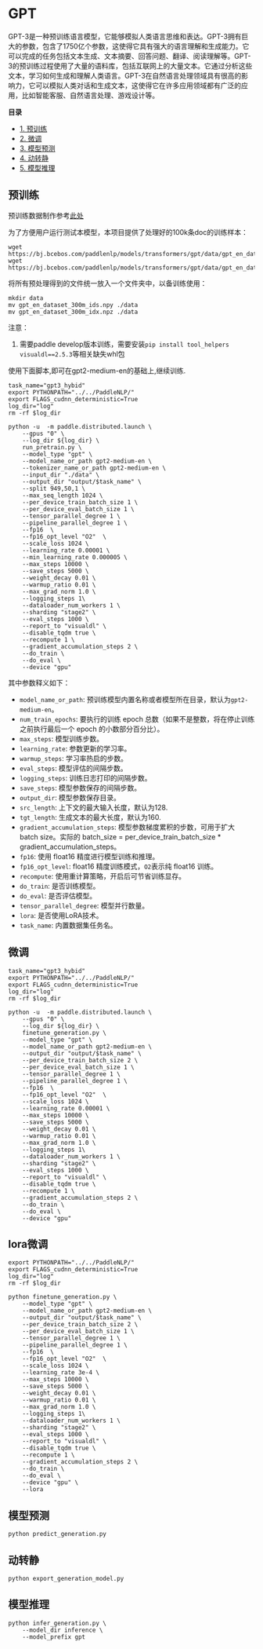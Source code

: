 # GPT

GPT-3是一种预训练语言模型，它能够模拟人类语言思维和表达。GPT-3拥有巨大的参数，包含了1750亿个参数，这使得它具有强大的语言理解和生成能力。它可以完成的任务包括文本生成、文本摘要、回答问题、翻译、阅读理解等。GPT-3的预训练过程使用了大量的语料库，包括互联网上的大量文本。它通过分析这些文本，学习如何生成和理解人类语言。GPT-3在自然语言处理领域具有很高的影响力，它可以模拟人类对话和生成文本，这使得它在许多应用领域都有广泛的应用，比如智能客服、自然语言处理、游戏设计等。

**目录**

- [1. 预训练](#0)
- [2. 微调](#1)
- [3. 模型预测](#2)
- [4. 动转静](#3)
- [5. 模型推理](#4)

<a name="0"></a>

## 预训练

预训练数据制作参考[此处](../../model_zoo/ernie-1.0/preprocess/docs/OpenWebText2.md)

为了方便用户运行测试本模型，本项目提供了处理好的100k条doc的训练样本：
```shell
wget https://bj.bcebos.com/paddlenlp/models/transformers/gpt/data/gpt_en_dataset_300m_ids.npy
wget https://bj.bcebos.com/paddlenlp/models/transformers/gpt/data/gpt_en_dataset_300m_idx.npz
```

将所有预处理得到的文件统一放入一个文件夹中，以备训练使用：

```
mkdir data
mv gpt_en_dataset_300m_ids.npy ./data
mv gpt_en_dataset_300m_idx.npz ./data
```

注意：
1. 需要paddle develop版本训练，需要安装`pip install tool_helpers visualdl==2.5.3`等相关缺失whl包

使用下面脚本,即可在gpt2-medium-en的基础上,继续训练.
```shell
task_name="gpt3_hybid"
export PYTHONPATH="../../PaddleNLP/"
export FLAGS_cudnn_deterministic=True
log_dir="log"
rm -rf $log_dir

python -u  -m paddle.distributed.launch \
    --gpus "0" \
    --log_dir ${log_dir} \
    run_pretrain.py \
    --model_type "gpt" \
    --model_name_or_path gpt2-medium-en \
    --tokenizer_name_or_path gpt2-medium-en \
    --input_dir "./data" \
    --output_dir "output/$task_name" \
    --split 949,50,1 \
    --max_seq_length 1024 \
    --per_device_train_batch_size 1 \
    --per_device_eval_batch_size 1 \
    --tensor_parallel_degree 1 \
    --pipeline_parallel_degree 1 \
    --fp16  \
    --fp16_opt_level "O2"  \
    --scale_loss 1024 \
    --learning_rate 0.00001 \
    --min_learning_rate 0.000005 \
    --max_steps 10000 \
    --save_steps 5000 \
    --weight_decay 0.01 \
    --warmup_ratio 0.01 \
    --max_grad_norm 1.0 \
    --logging_steps 1\
    --dataloader_num_workers 1 \
    --sharding "stage2" \
    --eval_steps 1000 \
    --report_to "visualdl" \
    --disable_tqdm true \
    --recompute 1 \
    --gradient_accumulation_steps 2 \
    --do_train \
    --do_eval \
    --device "gpu"
```

其中参数释义如下：

- `model_name_or_path`: 预训练模型内置名称或者模型所在目录，默认为`gpt2-medium-en`。
- `num_train_epochs`: 要执行的训练 epoch 总数（如果不是整数，将在停止训练之前执行最后一个 epoch
的小数部分百分比）。
- `max_steps`: 模型训练步数。
- `learning_rate`: 参数更新的学习率。
- `warmup_steps`: 学习率热启的步数。
- `eval_steps`: 模型评估的间隔步数。
- `logging_steps`: 训练日志打印的间隔步数。
- `save_steps`: 模型参数保存的间隔步数。
- `output_dir`: 模型参数保存目录。
- `src_length`: 上下文的最大输入长度，默认为128.
- `tgt_length`: 生成文本的最大长度，默认为160.
- `gradient_accumulation_steps`: 模型参数梯度累积的步数，可用于扩大 batch size。实际的 batch_size = per_device_train_batch_size * gradient_accumulation_steps。
- `fp16`: 使用 float16 精度进行模型训练和推理。
- `fp16_opt_level`: float16 精度训练模式，`O2`表示纯 float16 训练。
- `recompute`: 使用重计算策略，开启后可节省训练显存。
- `do_train`: 是否训练模型。
- `do_eval`: 是否评估模型。
- `tensor_parallel_degree`: 模型并行数量。
- `lora`: 是否使用LoRA技术。
- `task_name`: 内置数据集任务名。

<a name="1"></a>


## 微调

```shell
task_name="gpt3_hybid"
export PYTHONPATH="../../PaddleNLP/"
export FLAGS_cudnn_deterministic=True
log_dir="log"
rm -rf $log_dir

python -u  -m paddle.distributed.launch \
    --gpus "0" \
    --log_dir ${log_dir} \
    finetune_generation.py \
    --model_type "gpt" \
    --model_name_or_path gpt2-medium-en \
    --output_dir "output/$task_name" \
    --per_device_train_batch_size 2 \
    --per_device_eval_batch_size 1 \
    --tensor_parallel_degree 1 \
    --pipeline_parallel_degree 1 \
    --fp16  \
    --fp16_opt_level "O2"  \
    --scale_loss 1024 \
    --learning_rate 0.00001 \
    --max_steps 10000 \
    --save_steps 5000 \
    --weight_decay 0.01 \
    --warmup_ratio 0.01 \
    --max_grad_norm 1.0 \
    --logging_steps 1\
    --dataloader_num_workers 1 \
    --sharding "stage2" \
    --eval_steps 1000 \
    --report_to "visualdl" \
    --disable_tqdm true \
    --recompute 1 \
    --gradient_accumulation_steps 2 \
    --do_train \
    --do_eval \
    --device "gpu"
```

## lora微调

```shell
export PYTHONPATH="../../PaddleNLP/"
export FLAGS_cudnn_deterministic=True
log_dir="log"
rm -rf $log_dir

python finetune_generation.py \
    --model_type "gpt" \
    --model_name_or_path gpt2-medium-en \
    --output_dir "output/$task_name" \
    --per_device_train_batch_size 2 \
    --per_device_eval_batch_size 1 \
    --tensor_parallel_degree 1 \
    --pipeline_parallel_degree 1 \
    --fp16  \
    --fp16_opt_level "O2"  \
    --scale_loss 1024 \
    --learning_rate 3e-4 \
    --max_steps 10000 \
    --save_steps 5000 \
    --weight_decay 0.01 \
    --warmup_ratio 0.01 \
    --max_grad_norm 1.0 \
    --logging_steps 1\
    --dataloader_num_workers 1 \
    --sharding "stage2" \
    --eval_steps 1000 \
    --report_to "visualdl" \
    --disable_tqdm true \
    --recompute 1 \
    --gradient_accumulation_steps 2 \
    --do_train \
    --do_eval \
    --device "gpu" \
    --lora
```


<a name="2"></a>

## 模型预测

```shell
python predict_generation.py

```

<a name="3"></a>

## 动转静

```shell
python export_generation_model.py
```


<a name="4"></a>

## 模型推理

```shell
python infer_generation.py \
    --model_dir inference \
    --model_prefix gpt
```
